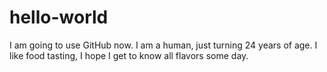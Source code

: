 # hello-world
I am going to use GitHub now.
I am a human, just turning 24 years of age. I like food tasting, I hope I get to know all flavors some day.
